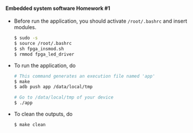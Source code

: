 #### Embedded system software Homework #1



- Before run the application, you should activate `/root/.bashrc` and insert modules.

  ```bash
  $ sudo -s
  $ source /root/.bashrc
  $ sh fpga_insmod.sh
  $ rmmod fpga_led_driver
  ```

  

- To run the application, do

  ```bash
  # This command generates an execution file named 'app'
  $ make
  $ adb push app /data/local/tmp
  
  # Go to /data/local/tmp of your device
  $ ./app
  ```

  

- To clean the outputs, do

  ```bash
  $ make clean
  ```
